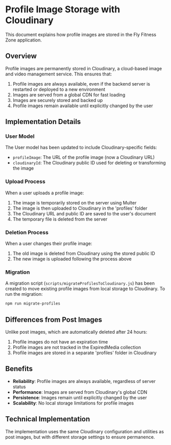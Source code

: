 # Profile Image Storage with Cloudinary

This document explains how profile images are stored in the Fly Fitness Zone application.

## Overview

Profile images are permanently stored in Cloudinary, a cloud-based image and video management service. This ensures that:

1. Profile images are always available, even if the backend server is restarted or deployed to a new environment
2. Images are served from a global CDN for fast loading
3. Images are securely stored and backed up
4. Profile images remain available until explicitly changed by the user

## Implementation Details

### User Model

The User model has been updated to include Cloudinary-specific fields:

- `profileImage`: The URL of the profile image (now a Cloudinary URL)
- `cloudinaryId`: The Cloudinary public ID used for deleting or transforming the image

### Upload Process

When a user uploads a profile image:

1. The image is temporarily stored on the server using Multer
2. The image is then uploaded to Cloudinary in the 'profiles' folder
3. The Cloudinary URL and public ID are saved to the user's document
4. The temporary file is deleted from the server

### Deletion Process

When a user changes their profile image:

1. The old image is deleted from Cloudinary using the stored public ID
2. The new image is uploaded following the process above

### Migration

A migration script (`scripts/migrateProfilesToCloudinary.js`) has been created to move existing profile images from local storage to Cloudinary. To run the migration:

```bash
npm run migrate-profiles
```

## Differences from Post Images

Unlike post images, which are automatically deleted after 24 hours:

1. Profile images do not have an expiration time
2. Profile images are not tracked in the ExpiredMedia collection
3. Profile images are stored in a separate 'profiles' folder in Cloudinary

## Benefits

- **Reliability**: Profile images are always available, regardless of server status
- **Performance**: Images are served from Cloudinary's global CDN
- **Persistence**: Images remain until explicitly changed by the user
- **Scalability**: No local storage limitations for profile images

## Technical Implementation

The implementation uses the same Cloudinary configuration and utilities as post images, but with different storage settings to ensure permanence.